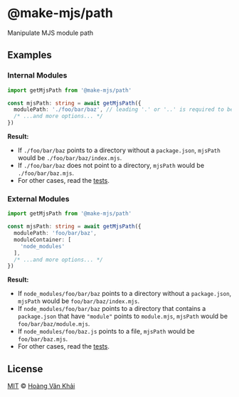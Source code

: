 # @make-mjs/path

Manipulate MJS module path

## Examples

### Internal Modules

```typescript
import getMjsPath from '@make-mjs/path'

const mjsPath: string = await getMjsPath({
  modulePath: './foo/bar/baz', // leading '.' or '..' is required to be recognized as internal
  /* ...and more options... */
})
```

**Result:**

* If `./foo/bar/baz` points to a directory without a `package.json`, `mjsPath` would be `./foo/bar/baz/index.mjs`.
* If `./foo/bar/baz` does not point to a directory, `mjsPath` would be `./foo/bar/baz.mjs`.
* For other cases, read the [tests](https://github.com/ksxnodeapps/make-mjs/blob/5cfc5a1fb850a0d5787a1bdc143ce913b57b39e4/test/path/get-mjs-path.test.ts).

### External Modules

```typescript
import getMjsPath from '@make-mjs/path'

const mjsPath: string = await getMjsPath({
  modulePath: 'foo/bar/baz',
  moduleContainer: [
    'node_modules'
  ],
  /* ...and more options... */
})
```

**Result:**

* If `node_modules/foo/bar/baz` points to a directory without a `package.json`, `mjsPath` would be `foo/bar/baz/index.mjs`.
* If `node_modules/foo/bar/baz` points to a directory that contains a `package.json` that have `"module"` points to `module.mjs`, `mjsPath` would be `foo/bar/baz/module.mjs`.
* If `node_modules/foo/baz.js` points to a file, `mjsPath` would be `foo/bar/baz.mjs`.
* For other cases, read the [tests](https://github.com/ksxnodeapps/make-mjs/blob/5cfc5a1fb850a0d5787a1bdc143ce913b57b39e4/test/path/get-mjs-path.test.ts).

## License

[MIT](https://git.io/JeY5b) © [Hoàng Văn Khải](https://github.com/KSXGitHub)
